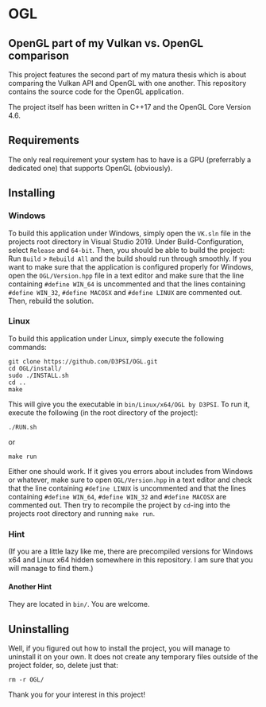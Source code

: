 # OGL
## OpenGL part of my Vulkan vs. OpenGL comparison

This project features the second part of my matura thesis which is about comparing the Vulkan API and OpenGL with one another. This repository contains the source code for the OpenGL application.

The project itself has been written in C++17 and the OpenGL Core Version 4.6.

## Requirements

The only real requirement your system has to have is a GPU (preferrably a dedicated one) that supports OpenGL (obviously).

## Installing

### Windows

To build this application under Windows, simply open the `VK.sln` file in the projects root directory in Visual Studio 2019.
Under Build-Configuration, select `Release` and `64-bit`. Then, you should be able to build the project:
Run `Build` > `Rebuild All` and the build should run through smoothly.
If you want to make sure that the application is configured properly for Windows, open the `OGL/Version.hpp` file in a text editor and make sure that the line containing `#define WIN_64` is uncommented and that the lines containing `#define WIN_32`, `#define MACOSX` and `#define LINUX` are commented out. Then, rebuild the solution.

### Linux

To build this application under Linux, simply execute the following commands:

    git clone https://github.com/D3PSI/OGL.git
    cd OGL/install/
    sudo ./INSTALL.sh
    cd ..
    make

This will give you the executable in `bin/Linux/x64/OGL by D3PSI`.
To run it, execute the following (in the root directory of the project):

    ./RUN.sh

or

    make run

Either one should work. If it gives you errors about includes from Windows or whatever, make sure to open `OGL/Version.hpp` in a text editor and check that the line containing `#define LINUX` is uncommented and that the lines containing `#define WIN_64`, `#define WIN_32` and `#define MACOSX` are commented out. Then try to recompile the project by `cd`-ing into the projects root directory and running `make run`.

### Hint

(If you are a little lazy like me, there are precompiled versions for Windows x64 and Linux x64 hidden somewhere in this repository. I am sure that you will manage to find them.)

#### Another Hint

They are located in `bin/`. You are welcome.

## Uninstalling

Well, if you figured out how to install the project, you will manage to uninstall it on your own. It does not create any temporary files outside of the project folder, so, delete just that:

    rm -r OGL/

Thank you for your interest in this project!
